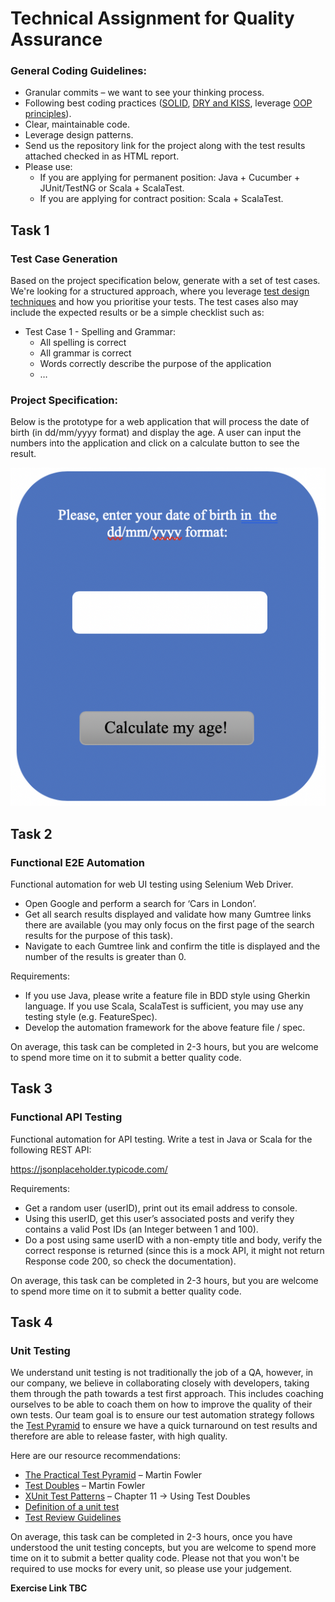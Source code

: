 # Technical Assignment for Quality Assurance

### General Coding Guidelines:
* Granular commits – we want to see your thinking process.
* Following best coding practices ([SOLID](https://howtodoinjava.com/best-practices/5-class-design-principles-solid-in-java/), [DRY and KISS](https://dzone.com/articles/software-design-principles-dry-and-kiss), leverage [OOP principles](https://raygun.com/blog/oop-concepts-java/)).
* Clear, maintainable code.
* Leverage design patterns.
* Send us the repository link for the project along with the test results attached checked in as HTML report.
* Please use:
  * If you are applying for permanent position: Java + Cucumber + JUnit/TestNG or Scala + ScalaTest.
  * If you are applying for contract position: Scala + ScalaTest.
  
## Task 1
### Test Case Generation
Based on the project specification below, generate with a set of test cases. We're looking for a structured approach, where you leverage [test design techniques](https://testautomationresources.com/software-testing-basics/software-test-design-techniques/) and how you prioritise your tests. The test cases also may include the expected results or be a simple checklist such as:
* Test Case 1 - Spelling and Grammar:
  * All spelling is correct
  * All grammar is correct
  * Words correctly describe the purpose of the application
  * …

### Project Specification:
Below is the prototype for a web application that will process the date of birth (in dd/mm/yyyy format) and display the age. A user can input the numbers into the application and click on a calculate button to see the result.

![Task 3](/imgs/img.png)
 

## Task 2
### Functional E2E Automation
Functional automation for web UI testing using Selenium Web Driver.
* Open Google and perform a search for ‘Cars in London’.
* Get all search results displayed and validate how many Gumtree links there are available (you may only focus on the first page of the search results for the purpose of this task).
* Navigate to each Gumtree link and confirm the title is displayed and the number of the results is greater than 0.

Requirements:
* If you use Java, please write a feature file in BDD style using Gherkin language. If you use Scala, ScalaTest is sufficient, you may use any testing style (e.g. FeatureSpec).
* Develop the automation framework for the above feature file / spec.

On average, this task can be completed in 2-3 hours, but you are welcome to spend more time on it to submit a better quality code.

## Task 3
### Functional API Testing
Functional automation for API testing.
Write a test in Java or Scala for the following REST API:

https://jsonplaceholder.typicode.com/

Requirements:

* Get a random user (userID), print out its email address to console.
* Using this userID, get this user’s associated posts and verify they contains a valid Post IDs (an Integer  between 1 and 100).
* Do a post using same userID with a non-empty title and body, verify the correct response is returned (since this is a mock API, it might not return Response code 200, so check the documentation).

On average, this task can be completed in 2-3 hours, but you are welcome to spend more time on it to submit a better quality code.

## Task 4
### Unit Testing
We understand unit testing is not traditionally the job of a QA, however, in our company, we believe in collaborating closely with developers, taking them through the path towards a test first approach. This includes coaching ourselves to be able to coach them on how to improve the quality of their own tests. Our team goal is to ensure our test automation strategy follows the [Test Pyramid](https://martinfowler.com/articles/practical-test-pyramid.html) to ensure we have a quick turnaround on test results and therefore are able to release faster, with high quality.

Here are our resource recommendations:
* [The Practical Test Pyramid](https://martinfowler.com/articles/practical-test-pyramid.html) – Martin Fowler
* [Test Doubles](https://martinfowler.com/bliki/TestDouble.html) – Martin Fowler
* [XUnit Test Patterns](http://xunitpatterns.com/) – Chapter 11 -> Using Test Doubles
* [Definition of a unit test](https://www.artofunittesting.com/definition-of-a-unit-test)
* [Test Review Guidelines](https://www.artofunittesting.com/unit-testing-review-guidelines/)

On average, this task can be completed in 2-3 hours, once you have understood the unit testing concepts, but you are welcome to spend more time on it to submit a better quality code. Please not that you won't be required to use mocks for every unit, so please use your judgement.

**Exercise Link TBC**
